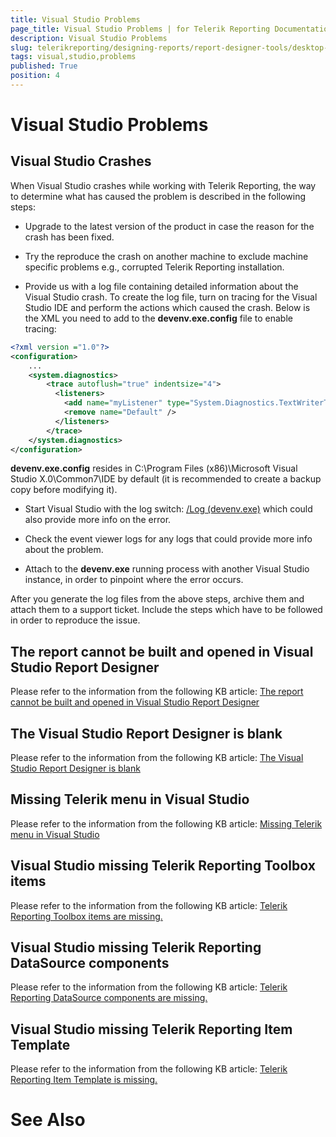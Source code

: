 ```yaml
---
title: Visual Studio Problems
page_title: Visual Studio Problems | for Telerik Reporting Documentation
description: Visual Studio Problems
slug: telerikreporting/designing-reports/report-designer-tools/desktop-designers/visual-studio-report-designer/visual-studio-problems
tags: visual,studio,problems
published: True
position: 4
---
```


# Visual Studio Problems



## Visual Studio Crashes

When Visual Studio crashes while working with Telerik Reporting,           the way to determine what has caused the problem is described in the following steps:         

* Upgrade to the latest version of the product in case the reason for the crash has been fixed.

* Try the reproduce the crash on another machine to exclude machine specific problems e.g., corrupted Telerik Reporting installation.

* Provide us with a log file containing detailed information about the Visual Studio crash.               To create the log file, turn on tracing for the Visual Studio IDE and perform the actions which caused the crash.               Below is the XML you need to add to the __devenv.exe.config__ file to enable tracing:             

	
````xml
<?xml version ="1.0"?>
<configuration>
    ...
    <system.diagnostics>
        <trace autoflush="true" indentsize="4">
          <listeners>
            <add name="myListener" type="System.Diagnostics.TextWriterTraceListener" initializeData="c:\temp\DEVENV.LOG" />              
            <remove name="Default" />
          </listeners>
        </trace>
    </system.diagnostics>
</configuration>
````

__devenv.exe.config__ resides in C:\Program Files (x86)\Microsoft Visual Studio X.0\Common7\IDE by default (it is recommended to create a backup copy before modifying it).             

* Start Visual Studio with the log switch: [/Log (devenv.exe)](https://msdn.microsoft.com/en-us/library/ms241272.aspx)               which could also provide more info on the error.             

* Check the event viewer logs for any logs that could provide more info about the problem.

* Attach to the __devenv.exe__ running process with another Visual Studio instance, in order to pinpoint where the error occurs.             

After you generate the log files from the above steps, archive them and attach them to a support ticket.           Include the steps which have to be followed in order to reproduce the issue.         

## The report cannot be built and opened in Visual Studio Report Designer

Please refer to the information from the following KB article: [The report cannot be built and opened in Visual Studio Report Designer](./knowledge-base/report-cannot-be-built-and-opened-in-vs-report-designer)

## The Visual Studio Report Designer is blank

Please refer to the information from the following KB article: [The Visual Studio Report Designer is blank](./knowledge-base/vs-report-designer-is-blank)

## Missing Telerik menu in Visual Studio

Please refer to the information from the following KB article: [Missing Telerik menu in Visual Studio](./knowledge-base/missing-telerik-menu-in-visual-studio)

## Visual Studio missing Telerik Reporting Toolbox items

Please refer to the information from the following KB article: [Telerik Reporting Toolbox items are missing.](http://www.telerik.com/support/kb/reporting/general/missing-toolbox-items.aspx)

## Visual Studio missing Telerik Reporting DataSource components

Please refer to the information from the following KB article: [Telerik Reporting DataSource components are missing.](http://www.telerik.com/support/kb/reporting/details/telerik-reporting-datasource-components-are-missing)

## Visual Studio missing Telerik Reporting Item Template

Please refer to the information from the following KB article: [Telerik Reporting Item Template is missing.](http://www.telerik.com/support/kb/reporting/general/missing-item-template.aspx)

# See Also

